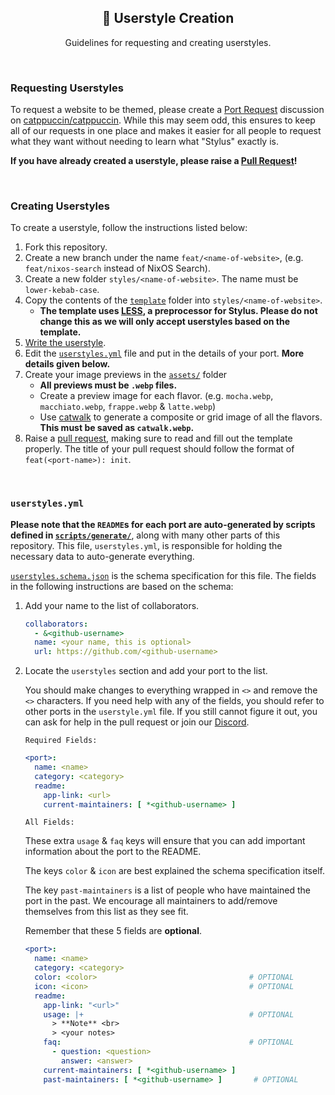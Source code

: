 <p align="center">
  <h2 align="center">🎨 Userstyle Creation</h2>
</p>

<p align="center">
	Guidelines for requesting and creating userstyles.
</p>

&nbsp;

### Requesting Userstyles

To request a website to be themed, please create a
[Port Request](https://github.com/catppuccin/catppuccin/discussions/new?category=port-requests)
discussion on [catppuccin/catppuccin](https://github.com/catppuccin/catppuccin).
While this may seem odd, this ensures to keep all of our requests in one place
and makes it easier for all people to request what they want without needing to
learn what "Stylus" exactly is.

**If you have already created a userstyle, please raise a
[Pull Request](https://github.com/catppuccin/userstyles/compare)!**

&nbsp;

### Creating Userstyles

To create a userstyle, follow the instructions listed below:

1. Fork this repository.
2. Create a new branch under the name `feat/<name-of-website>`, (e.g.
   `feat/nixos-search` instead of NixOS Search).
3. Create a new folder `styles/<name-of-website>`. The name must be
   `lower-kebab-case`.
4. Copy the contents of the [`template`](../template/) folder into
   `styles/<name-of-website>`.
   - **The template uses [LESS](https://lesscss.org/#overview), a
     preprocessor for Stylus. Please do not change this as we will only accept
     userstyles based on the template.**
5. [Write the userstyle](./how-to-write-a-userstyle.md).
6. Edit the [`userstyles.yml`](../scripts/userstyles.yml) file and put in the details
   of your port. **More details given below.**
7. Create your image previews in the [`assets/`](../template/assets/) folder
   - **All previews must be `.webp` files.**
   - Create a preview image for each flavor. (e.g. `mocha.webp`,
     `macchiato.webp`, `frappe.webp` & `latte.webp`)
   - Use [catwalk](https://github.com/catppuccin/toolbox#catwalk) to generate a
     composite or grid image of all the flavors. **This must be saved as
     `catwalk.webp`.**
8. Raise a [pull request](https://github.com/catppuccin/userstyles/compare),
   making sure to read and fill out the template properly. The title of your pull request should follow the format of `feat(<port-name>): init`.

&nbsp;

### `userstyles.yml`

**Please note that the `README`s for each port are auto-generated by scripts
defined in [`scripts/generate/`](../scripts/generate)**, along with many other parts of
this repository. This file, `userstyles.yml`, is responsible for holding the
necessary data to auto-generate everything.

[`userstyles.schema.json`](../scripts/userstyles.schema.json) is the schema
specification for this file. The fields in the following instructions are based
on the schema:

1. Add your name to the list of collaborators.

   ```yaml
   collaborators:
     - &<github-username>
     name: <your name, this is optional>
     url: https://github.com/<github-username>
   ```

2. Locate the `userstyles` section and add your port to the list.

   You should make changes to everything wrapped in `<>` and remove the `<>`
   characters. If you need help with any of the fields, you should refer to
   other ports in the `userstyle.yml` file. If you still cannot figure it out,
   you can ask for help in the pull request or join our
   [Discord](https://discord.com/servers/catppuccin-907385605422448742).

   `Required Fields:`

   ```yaml
   <port>:
     name: <name>
     category: <category>
     readme:
       app-link: <url>
       current-maintainers: [ *<github-username> ]
   ```

   `All Fields:`

   These extra `usage` & `faq` keys will ensure that you can add important
   information about the port to the README.

   The keys `color` & `icon` are best explained the schema specification itself.

   The key `past-maintainers` is a list of people who have maintained the port
   in the past. We encourage all maintainers to add/remove themselves from this
   list as they see fit.

   Remember that these 5 fields are **optional**.

   ```yaml
   <port>:
     name: <name>
     category: <category>
     color: <color>                                  # OPTIONAL
     icon: <icon>                                    # OPTIONAL
     readme:
       app-link: "<url>"
       usage: |+                                     # OPTIONAL
         > **Note** <br>
         > <your notes>
       faq:                                          # OPTIONAL
         - question: <question>
           answer: <answer>
       current-maintainers: [ *<github-username> ]
       past-maintainers: [ *<github-username> ]       # OPTIONAL
   ```
